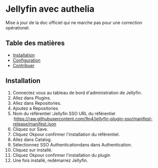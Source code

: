 # Jellyfin avec authelia
Mise à jour de la doc officiel qui ne marche pas pour une correction opérationel.

## Table des matières

- [Installation](#installation)
- [Configuration](#configuration)
- [Contribuer](#contribuer)

## Installation

1. Connectez vous au tableau de bord d'administration de Jellyfin.
2. Allez dans Plugins.
3. Allez dans Repositories.
4. Ajoutez a Repositories
5. Nom du référentiel :Jellyfin SSO URL du référentiel :https://raw.githubusercontent.com/9p4/jellyfin-plugin-sso/manifest-release/manifest.json
6. Cliquez sur Save.
7. Cliquez Okpour confirmer l'installation du référentiel.
8. Allez dans Catalog.
9. Sélectionnez SSO Authenticationdans dans Authentication.
10. Cliquez sur installé.
11. Cliquez Okpour confirmer l'installation du plugin
12. Une fois installé, redémarrez Jellyfin.


